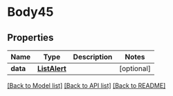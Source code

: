 # Body45

## Properties
Name | Type | Description | Notes
------------ | ------------- | ------------- | -------------
**data** | [**ListAlert**](ListAlert.md) |  | [optional] 

[[Back to Model list]](../README.md#documentation-for-models) [[Back to API list]](../README.md#documentation-for-api-endpoints) [[Back to README]](../README.md)

